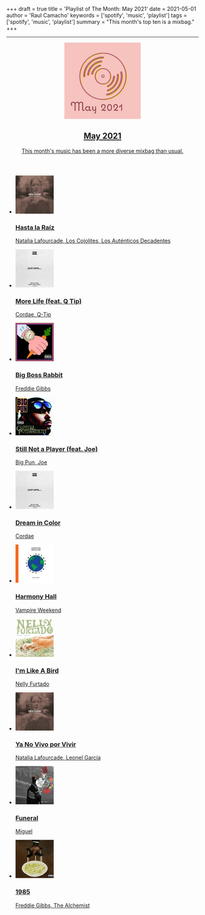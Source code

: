 +++
draft = true
title = 'Playlist of The Month: May 2021'
date = 2021-05-01
author = 'Raul Camacho'
keywords = ['spotify', 'music', 'playlist']
tags = ['spotify', 'music', 'playlist']
summary = "This month's top ten is a mixbag."
+++

---
<div class="spotify-playlist-container">
	<header class="spotify-playlist-header">
		<a href="https://open.spotify.com/playlist/0MasacEc1YBtCkdEg3VflF" target="_blank" rel="noreferrer noopener">
			<img class="spotify-playlist-img" src="images/playlist-cover.png" height=200 width=200 />
			<div class="spotify-playlist-content">
				<h2 class="spotify-playlist-name">May 2021</h2>
				<p class="spotify-playlist-description">This month's music has been a more diverse mixbag than usual. </p>
			</div>
		</a>
	</header>
	<ul class="spotify-playlist-list">
	<li class="spotify-playlist-track">
		<a href="https://open.spotify.com/track/692C4fgt86NVLGwKXe4KCs" target="_blank" rel="noreferrer noopener">
			<img class="spotify-playlist-track-img" src="images/692C4fgt86NVLGwKXe4KCs.png" height=100 width=100 />
			<div class="spotify-playlist-track-content">
				<h3 class="spotify-playlist-track-name">Hasta la Raíz</h3>
				<p class="spotify-playlist-track-artist">Natalia Lafourcade, Los Cojolites, Los Auténticos Decadentes</p>
			</div>
		</a>
	</li>
	<li class="spotify-playlist-track">
		<a href="https://open.spotify.com/track/4vTfXktjuhBSvPlf17xcxZ" target="_blank" rel="noreferrer noopener">
			<img class="spotify-playlist-track-img" src="images/4vTfXktjuhBSvPlf17xcxZ.png" height=100 width=100 />
			<div class="spotify-playlist-track-content">
				<h3 class="spotify-playlist-track-name">More Life (feat. Q Tip)</h3>
				<p class="spotify-playlist-track-artist">Cordae, Q-Tip</p>
			</div>
		</a>
	</li>
	<li class="spotify-playlist-track">
		<a href="https://open.spotify.com/track/26NyJM0Y3eXi4h07V7zQCC" target="_blank" rel="noreferrer noopener">
			<img class="spotify-playlist-track-img" src="images/26NyJM0Y3eXi4h07V7zQCC.png" height=100 width=100 />
			<div class="spotify-playlist-track-content">
				<h3 class="spotify-playlist-track-name">Big Boss Rabbit</h3>
				<p class="spotify-playlist-track-artist">Freddie Gibbs</p>
			</div>
		</a>
	</li>
	<li class="spotify-playlist-track">
		<a href="https://open.spotify.com/track/3GKL13lkM5nRc4zC1lIOrR" target="_blank" rel="noreferrer noopener">
			<img class="spotify-playlist-track-img" src="images/3GKL13lkM5nRc4zC1lIOrR.png" height=100 width=100 />
			<div class="spotify-playlist-track-content">
				<h3 class="spotify-playlist-track-name">Still Not a Player (feat. Joe)</h3>
				<p class="spotify-playlist-track-artist">Big Pun, Joe</p>
			</div>
		</a>
	</li>
	<li class="spotify-playlist-track">
		<a href="https://open.spotify.com/track/4f7BNSy2ZVeabUJtjTX3kP" target="_blank" rel="noreferrer noopener">
			<img class="spotify-playlist-track-img" src="images/4f7BNSy2ZVeabUJtjTX3kP.png" height=100 width=100 />
			<div class="spotify-playlist-track-content">
				<h3 class="spotify-playlist-track-name">Dream in Color</h3>
				<p class="spotify-playlist-track-artist">Cordae</p>
			</div>
		</a>
	</li>
	<li class="spotify-playlist-track">
		<a href="https://open.spotify.com/track/39exKIvycQDgs4T6uXdyu0" target="_blank" rel="noreferrer noopener">
			<img class="spotify-playlist-track-img" src="images/39exKIvycQDgs4T6uXdyu0.png" height=100 width=100 />
			<div class="spotify-playlist-track-content">
				<h3 class="spotify-playlist-track-name">Harmony Hall</h3>
				<p class="spotify-playlist-track-artist">Vampire Weekend</p>
			</div>
		</a>
	</li>
	<li class="spotify-playlist-track">
		<a href="https://open.spotify.com/track/4sUoWHVnJl8z3t4zdqf6xB" target="_blank" rel="noreferrer noopener">
			<img class="spotify-playlist-track-img" src="images/4sUoWHVnJl8z3t4zdqf6xB.png" height=100 width=100 />
			<div class="spotify-playlist-track-content">
				<h3 class="spotify-playlist-track-name">I'm Like A Bird</h3>
				<p class="spotify-playlist-track-artist">Nelly Furtado</p>
			</div>
		</a>
	</li>
	<li class="spotify-playlist-track">
		<a href="https://open.spotify.com/track/1LCBtJO4NjHMnora7VBn62" target="_blank" rel="noreferrer noopener">
			<img class="spotify-playlist-track-img" src="images/1LCBtJO4NjHMnora7VBn62.png" height=100 width=100 />
			<div class="spotify-playlist-track-content">
				<h3 class="spotify-playlist-track-name">Ya No Vivo por Vivir</h3>
				<p class="spotify-playlist-track-artist">Natalia Lafourcade, Leonel García</p>
			</div>
		</a>
	</li>
	<li class="spotify-playlist-track">
		<a href="https://open.spotify.com/track/1nEmf9nzeRDWQEb6tb6EKZ" target="_blank" rel="noreferrer noopener">
			<img class="spotify-playlist-track-img" src="images/1nEmf9nzeRDWQEb6tb6EKZ.png" height=100 width=100 />
			<div class="spotify-playlist-track-content">
				<h3 class="spotify-playlist-track-name">Funeral</h3>
				<p class="spotify-playlist-track-artist">Miguel</p>
			</div>
		</a>
	</li>
	<li class="spotify-playlist-track">
		<a href="https://open.spotify.com/track/1p1b9LdLJ0REuFJX9mYtFX" target="_blank" rel="noreferrer noopener">
			<img class="spotify-playlist-track-img" src="images/1p1b9LdLJ0REuFJX9mYtFX.png" height=100 width=100 />
			<div class="spotify-playlist-track-content">
				<h3 class="spotify-playlist-track-name">1985</h3>
				<p class="spotify-playlist-track-artist">Freddie Gibbs, The Alchemist</p>
			</div>
		</a>
	</li>
	</ul>
</div>